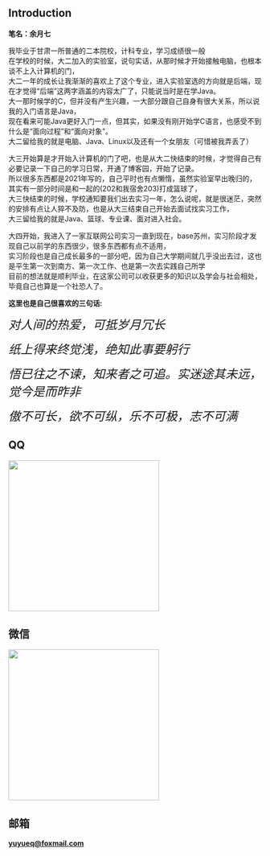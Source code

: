 
## Introduction

**笔名：余月七**

我毕业于甘肃一所普通的二本院校，计科专业，学习成绩很一般<br>
在学校的时候，大二加入的实验室，说句实话，从那时候才开始接触电脑，也根本谈不上入计算机的门，<br>
大二一年的成长让我渐渐的喜欢上了这个专业，进入实验室选的方向就是后端，现在才觉得“后端”这两字涵盖的内容太广了，只能说当时是在学Java。<br>
大一那时候学的C，但并没有产生兴趣，一大部分跟自己自身有很大关系，所以说我的入门语言是Java，<br>
现在看来可能Java更好入门一点，但其实，如果没有刚开始学C语言，也感受不到什么是“面向过程”和“面向对象”。<br>
大二留给我的就是电脑、Java、Linux以及还有一个女朋友（可惜被我弄丢了）<br>

大三开始算是才开始入计算机的门了吧，也是从大二快结束的时候，才觉得自己有必要记录一下自己的学习日常，开通了博客园，开始了记录。<br>
所以很多东西都是2021年写的，自己平时也有点懒惰，虽然实验室早出晚归的，其实有一部分时间是和一起的(202和我宿舍203)打成篮球了，<br>
大三快结束的时候，学校通知要我们出去实习一年，怎么说呢，就是很迷茫，突然的安排有点让人猝不及防，也是从大三结束自己开始去面试找实习工作，<br>
大三留给我的就是Java、篮球、专业课、面对进入社会。

大四开始，我进入了一家互联网公司实习一直到现在，base苏州，实习阶段才发现自己以前学的东西很少，很多东西都有点不适用，<br>
实习阶段也是自己成长最多的一部分吧，因为自己大学期间就几乎没出去过，这也是平生第一次到南方、第一次工作、也是第一次去实践自己所学<br>
目前的想法就是顺利毕业，在这家公司可以收获更多的知识以及学会与社会相处，毕竟自己也算是一个社恐人了。

**这里也是自己很喜欢的三句话:**

<font size=5>_对人间的热爱，可抵岁月冗长_</font>

<font size=5>_纸上得来终觉浅，绝知此事要躬行_</font>

<font size=5>_悟已往之不谏，知来者之可追。实迷途其未远，觉今是而昨非_</font>

<font size=5>_傲不可长，欲不可纵，乐不可极，志不可满_</font>


## QQ
<img src="https://unleashed.oss-cn-beijing.aliyuncs.com/picgo/%E5%BE%AE%E4%BF%A1%E5%9B%BE%E7%89%87_20220117153840.jpg" height="300"/>

## 微信
<img src="https://unleashed.oss-cn-beijing.aliyuncs.com/picgo/%E5%BE%AE%E4%BF%A1%E5%9B%BE%E7%89%87_20220117153847.jpg" height="300"/>


## 邮箱
**yuyueq@foxmail.com**













